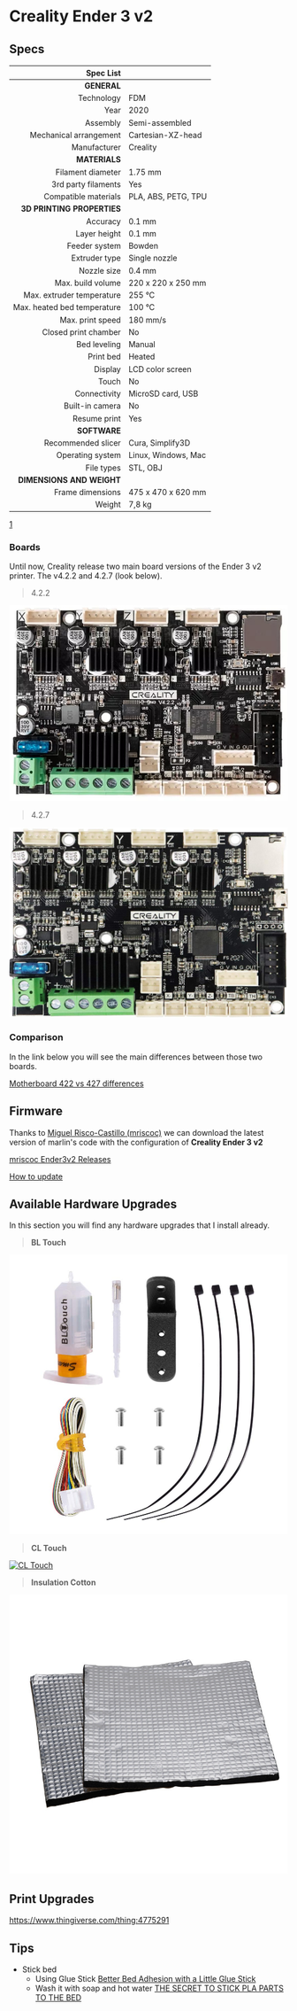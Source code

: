 # Creality Ender 3 v2

## Specs

|                   Spec List |                     |
| ---------------------------:|:------------------- |
|                 **GENERAL** |                     |
|                  Technology | FDM                 |
|                        Year | 2020                |
|                    Assembly | Semi-assembled      |
|      Mechanical arrangement | Cartesian-XZ-head   |
|                Manufacturer | Creality            |
|               **MATERIALS** |                     |
|           Filament diameter | 1.75 mm             |
|         3rd party filaments | Yes                 |
|        Compatible materials | PLA, ABS, PETG, TPU |
|  **3D PRINTING PROPERTIES** |                     |
|                    Accuracy | 0.1 mm              |
|                Layer height | 0.1 mm              |
|               Feeder system | Bowden              |
|               Extruder type | Single nozzle       |
|                 Nozzle size | 0.4 mm              |
|           Max. build volume | 220 x 220 x 250 mm  |
|   Max. extruder temperature | 255 °C              |
| Max. heated bed temperature | 100 °C              |
|            Max. print speed | 180 mm/s            |
|        Closed print chamber | No                  |
|                Bed leveling | Manual              |
|                   Print bed | Heated              |
|                     Display | LCD color screen    |
|                       Touch | No                  |
|                Connectivity | MicroSD card, USB   |
|             Built-in camera | No                  |
|                Resume print | Yes                 |
|                **SOFTWARE** |                     |
|          Recommended slicer | Cura, Simplify3D    |
|            Operating system | Linux, Windows, Mac |
|                  File types | STL, OBJ            |
|   **DIMENSIONS AND WEIGHT** |                     |
|            Frame dimensions | 475 x 470 x 620 mm  |
|                      Weight | 7,8 kg              |

[1](https://all3dp.com/1/creality-ender-3-v2-review-3d-printer-specs/)

### Boards

Until now, Creality release two main board versions of the Ender 3 v2 printer. The v4.2.2 and 4.2.7 (look below).

> 4.2.2

<a href="/assets/images/ender_3_v2/ender_3_v2_4.2.2_board.jpeg" target="_blank">
  <img src="/assets/images/ender_3_v2/ender_3_v2_4.2.2_board.jpeg" alt="Ender 3 v2 4.2.2 Motherboard" class="img-small-600"/>
</a>

> 4.2.7

<a href="/assets/images/ender_3_v2/ender_3_v2_4.2.7_board.jpeg" target="_blank">
  <img src="/assets/images/ender_3_v2/ender_3_v2_4.2.7_board.jpeg" alt="Ender 3 v2 4.2.7 Motherboard"  class="img-small-600"/>
</a>

### Comparison

In the link below you will see the main differences between those two boards.

[Motherboard 422 vs 427 differences](https://www.reddit.com/r/ender3/comments/imhr87/mainboard_422_vs_427_differences/)

## Firmware

Thanks to [Miguel Risco-Castillo (mriscoc)](https://github.com/mriscoc) we can download the latest version of
marlin's code with the configuration of **Creality Ender 3 v2**

[mriscoc Ender3v2 Releases](https://github.com/mriscoc/Marlin_Ender3v2/releases)

[How to update](https://github.com/mriscoc/Marlin_Ender3v2/wiki/How-to-install-the-firmware)

## Available Hardware Upgrades

In this section you will find any hardware upgrades that I install already.

> **BL Touch**

<a href="/assets/images/ender_3_v2/bl_touch.jpg" target="_blank">
  <img src="/assets/images/ender_3_v2/bl_touch.jpg" alt="BL Touch" class="img-small-600"/>
</a>

> **CL Touch**

<a href="/assets/images/ender_3_v2/cl_touch.jpg" target="_blank">
  <img src="/assets/images/ender_3_v2/cl_touch.jpg" alt="CL Touch" class="img-small-600"/>
</a>

> **Insulation Cotton**

<a href="/assets/images/ender_3_v2/insulation_cotton.jpg" target="_blank">
  <img src="/assets/images/ender_3_v2/insulation_cotton.jpg" alt="Insulation Cotton" class="img-small-600"/>
</a>

## Print Upgrades

https://www.thingiverse.com/thing:4775291

## Tips

- Stick bed
  - Using Glue Stick [Better Bed Adhesion with a Little Glue Stick
](https://www.youtube.com/watch?v=02c_8HzOR2A)
  - Wash it with soap and hot water [THE SECRET TO STICK PLA PARTS TO THE BED](https://youtu.be/Kj4Xz3DwGSQ)